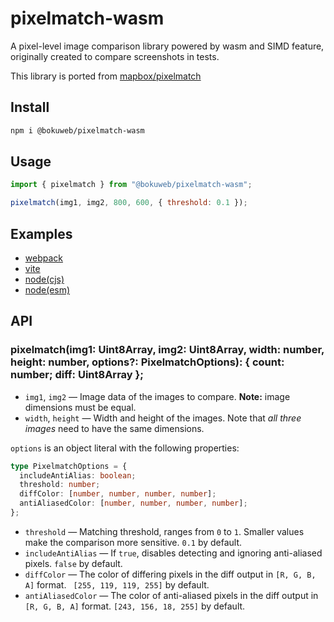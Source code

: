 # pixelmatch-wasm

A pixel-level image comparison library powered by wasm and SIMD feature, originally created to compare screenshots in tests.

This library is ported from [mapbox/pixelmatch](https://github.com/mapbox/pixelmatch/)

## Install

``` sh
npm i @bokuweb/pixelmatch-wasm
```

## Usage

```js
import { pixelmatch } from "@bokuweb/pixelmatch-wasm";

pixelmatch(img1, img2, 800, 600, { threshold: 0.1 });
```

## Examples

- [webpack](https://github.com/pixelmatch-rs/examples/webpack)
- [vite](https://github.com/pixelmatch-rs/examples/vite)
- [node(cjs)](https://github.com/pixelmatch-rs/examples/node/cjs)
- [node(esm)](https://github.com/pixelmatch-rs/examples/node/esm)

## API

### pixelmatch(img1: Uint8Array, img2: Uint8Array, width: number, height: number, options?: PixelmatchOptions): { count: number; diff: Uint8Array };

- `img1`, `img2` — Image data of the images to compare. **Note:** image dimensions must be equal.
- `width`, `height` — Width and height of the images. Note that _all three images_ need to have the same dimensions.

`options` is an object literal with the following properties:

``` typescript
type PixelmatchOptions = {
  includeAntiAlias: boolean;
  threshold: number;
  diffColor: [number, number, number, number];
  antiAliasedColor: [number, number, number, number];
};
```

- `threshold` — Matching threshold, ranges from `0` to `1`. Smaller values make the comparison more sensitive. `0.1` by default.
- `includeAntiAlias` — If `true`, disables detecting and ignoring anti-aliased pixels. `false` by default.
- `diffColor` — The color of differing pixels in the diff output in `[R, G, B, A]` format. ` [255, 119, 119, 255]` by default.
- `antiAliasedColor` — The color of anti-aliased pixels in the diff output in `[R, G, B, A]` format. `[243, 156, 18, 255]` by default.

